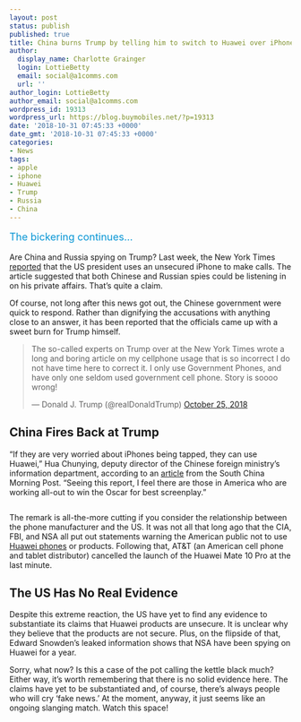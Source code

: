 ```yaml
---
layout: post
status: publish
published: true
title: China burns Trump by telling him to switch to Huawei over iPhone tapping concerns
author:
  display_name: Charlotte Grainger
  login: LottieBetty
  email: social@a1comms.com
  url: ''
author_login: LottieBetty
author_email: social@a1comms.com
wordpress_id: 19313
wordpress_url: https://blog.buymobiles.net/?p=19313
date: '2018-10-31 07:45:33 +0000'
date_gmt: '2018-10-31 07:45:33 +0000'
categories:
- News
tags:
- apple
- iphone
- Huawei
- Trump
- Russia
- China
---
```

<p><span class="postStandFirst" style="color: #0896d5; line-height: 26px; font-size: 18px;">The bickering continues&hellip;</span></p>
<p>Are China and Russia spying on Trump? Last week, the New York Times <a href="https://www.nytimes.com/2018/10/24/us/politics/trump-phone-security.html" target="_blank" rel="noopener">reported</a> that the US president uses an unsecured iPhone to make calls. The article suggested that both Chinese and Russian spies could be listening in on his private affairs. That&rsquo;s quite a claim.</p>
<p>Of course, not long after this news got out, the Chinese government were quick to respond. Rather than dignifying the accusations with anything close to an answer, it has been reported that the officials came up with a sweet burn for Trump himself.</p>
<blockquote class="twitter-tweet" data-lang="en">
<p dir="ltr" lang="en">The so-called experts on Trump over at the New York Times wrote a long and boring article on my cellphone usage that is so incorrect I do not have time here to correct it. I only use Government Phones, and have only one seldom used government cell phone. Story is soooo wrong!</p>
<p>&mdash; Donald J. Trump (@realDonaldTrump) <a href="https://twitter.com/realDonaldTrump/status/1055412328571850753?ref_src=twsrc%5Etfw">October 25, 2018</a></p></blockquote>
<p><script async src="https://platform.twitter.com/widgets.js" charset="utf-8"></script></p>
<h2>China Fires Back at Trump</h2>
<p>&ldquo;If they are very worried about iPhones being tapped, they can use Huawei,&rdquo; Hua Chunying, deputy director of the Chinese foreign ministry&rsquo;s information department, according to an <a href="https://www.scmp.com/tech/big-tech/article/2170177/china-refutes-report-it-spies-trumps-iphone-suggests-he-get-huawei" target="_blank" rel="noopener">article</a> from the South China Morning Post. &ldquo;Seeing this report, I feel there are those in America who are working all-out to win the Oscar for best screenplay.&rdquo;</p>
<p><img class="aligncenter size-full wp-image-16197" src="https://lh3.googleusercontent.com/5jm20GJOIBOUGJnJOS2a0HTODzwimHtsgZPBou5__5mG14_6fVdFfKf65G0ii9yoLgoXUzAzzdt5sFe13JNIy0-b=s0" alt="" /></p>
<p>The remark is all-the-more cutting if you consider the relationship between the phone manufacturer and the US. It was not all that long ago that the CIA, FBI, and NSA all put out statements warning the American public not to use <a href="https://www.buymobiles.net/huawei" target="_blank" rel="noopener">Huawei phones</a> or products. Following that, AT&amp;T (an American cell phone and tablet distributor) cancelled the launch of the Huawei Mate 10 Pro at the last minute.</p>
<h2>The US Has No Real Evidence</h2>
<p>Despite this extreme reaction, the US have yet to find any evidence to substantiate its claims that Huawei products are unsecure. It is unclear why they believe that the products are not secure. Plus, on the flipside of that, Edward Snowden&rsquo;s leaked information shows that NSA have been spying on Huawei for a year.</p>
<p>Sorry, what now? Is this a case of the pot calling the kettle black much? Either way, it&rsquo;s worth remembering that there is no solid evidence here. The claims have yet to be substantiated and, of course, there&rsquo;s always people who will cry &lsquo;fake news.&rsquo; At the moment, anyway, it just seems like an ongoing slanging match. Watch this space!</p>
